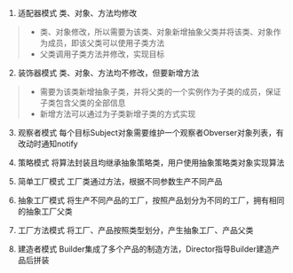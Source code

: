 1. 适配器模式
类、对象、方法均修改
> - 类、对象修改，所以需要为该类、对象新增抽象父类并将该类、对象作为成员，即该父类可以使用子类方法
> - 父类调用子类方法并修改，实现目标

2. 装饰器模式
类、对象、方法均不修改，但要新增方法
> - 需要为该类新增抽象子类，并将父类的一个实例作为子类的成员，保证子类包含父类的全部信息
> - 新增方法可以通过为子类新增子类的方式实现

3. 观察者模式
每个目标Subject对象需要维护一个观察者Obverser对象列表，有改动时通知notify

4. 策略模式
将算法封装且均继承抽象策略类，用户使用抽象策略类对象实现算法

5. 简单工厂模式
工厂类通过方法，根据不同参数生产不同产品

6. 抽象工厂模式
将生产不同产品的工厂，按照产品划分为不同的工厂，拥有相同的抽象工厂父类

7. 工厂方法模式
将工厂、产品按照类型划分，产生抽象工厂、产品父类

8. 建造者模式
Builder集成了多个产品的制造方法，Director指导Builder建造产品后拼装